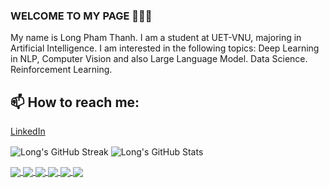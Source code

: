 ### WELCOME TO MY PAGE 👋👋👋
My name is Long Pham Thanh. I am a student at UET-VNU, majoring in Artificial Intelligence. I am interested in the following topics: Deep Learning in NLP, Computer Vision and also Large Language Model. Data Science. Reinforcement Learning.<br>
## 📫 How to reach me: 
[LinkedIn](https://www.linkedin.com/in/longpt04/)

<a><img align="center" src="https://github-readme-streak-stats.herokuapp.com?user=longluv1605&theme=codestackr" alt="Long's GitHub Streak" /></a>
<a><img align="center" src="https://github-readme-stats-git-masterrstaa-rickstaa.vercel.app/api?username=longluv1605&show_icons=true&theme=tokyonight" alt="Long's GitHub Stats" /></a>

<a href="https://github.com/longluv1605/Moflix/">
  <!-- Change the `github-readme-stats.anuraghazra1.vercel.app` to `github-readme-stats.vercel.app`  -->
  <img align="center" src="https://github-readme-stats.anuraghazra1.vercel.app/api/pin/?username=longluv1605&repo=Moflix&theme=radical" />
</a>

<a href="https://github.com/longluv1605/motor-imagery-classification">
  <!-- Change the `github-readme-stats.anuraghazra1.vercel.app` to `github-readme-stats.vercel.app`  -->
  <img align="center" src="https://github-readme-stats.anuraghazra1.vercel.app/api/pin/?username=longluv1605&repo=motor-imagery-classification&theme=outrun" />
</a>

<a href="https://github.com/longluv1605/Image_segmentation">
  <!-- Change the `github-readme-stats.anuraghazra1.vercel.app` to `github-readme-stats.vercel.app`  -->
  <img align="center" src="https://github-readme-stats.anuraghazra1.vercel.app/api/pin/?username=longluv1605&repo=Image_segmentation&theme=panda" />
</a>

<a href="https://github.com/longluv1605/crypto-streaming-bigdata/">
  <!-- Change the `github-readme-stats.anuraghazra1.vercel.app` to `github-readme-stats.vercel.app`  -->
  <img align="center" src="https://github-readme-stats.anuraghazra1.vercel.app/api/pin/?username=longluv1605&repo=crypto-streaming-bigdata&theme=great-gatsby" />
</a>

<a href="https://github.com/longluv1605/Intellius/">
  <!-- Change the `github-readme-stats.anuraghazra1.vercel.app` to `github-readme-stats.vercel.app`  -->
  <img align="center" src="https://github-readme-stats.anuraghazra1.vercel.app/api/pin/?username=longluv1605&repo=Intellius&theme=gruvbox" />
</a>    

<a href="https://github.com/longluv1605/BoombermanGame/">
  <!-- Change the `github-readme-stats.anuraghazra1.vercel.app` to `github-readme-stats.vercel.app`  -->
  <img align="center" src="https://github-readme-stats.anuraghazra1.vercel.app/api/pin/?username=longluv1605&repo=BoombermanGame&theme=dark" />
</a>
